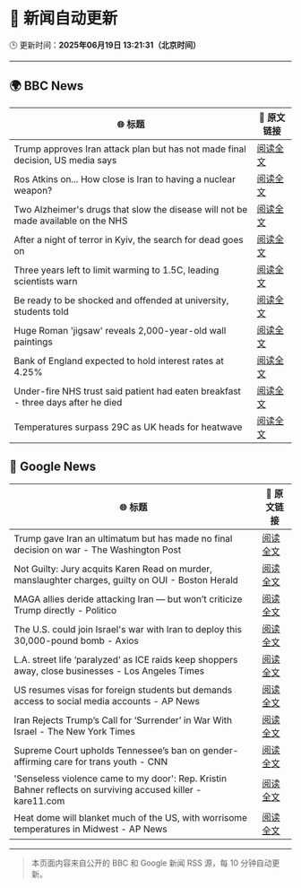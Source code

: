 # 🧠 新闻自动更新

🕒 更新时间：**2025年06月19日 13:21:31（北京时间）**

---

## 🌍 BBC News

| 🌐 标题 | 🔗 原文链接 |
|--------|-------------|
| Trump approves Iran attack plan but has not made final decision, US media says | [阅读全文](https://www.bbc.com/news/articles/c4g8r8rj87vo) |
| Ros Atkins on... How close is Iran to having a nuclear weapon? | [阅读全文](https://www.bbc.com/news/videos/cvg6lpm2464o) |
| Two Alzheimer's drugs that slow the disease will not be made available on the NHS | [阅读全文](https://www.bbc.com/news/articles/cq8zxx9kk0ko) |
| After a night of terror in Kyiv, the search for dead goes on | [阅读全文](https://www.bbc.com/news/articles/c98j1y70e95o) |
| Three years left to limit warming to 1.5C, leading scientists warn | [阅读全文](https://www.bbc.com/news/articles/cn4l927dj5zo) |
| Be ready to be shocked and offended at university, students told | [阅读全文](https://www.bbc.com/news/articles/c74z8l8vkx3o) |
| Huge Roman 'jigsaw' reveals 2,000-year-old wall paintings | [阅读全文](https://www.bbc.com/news/articles/c5y5w1ldz8do) |
| Bank of England expected to hold interest rates at 4.25% | [阅读全文](https://www.bbc.com/news/articles/c98wyyk475no) |
| Under-fire NHS trust said patient had eaten breakfast - three days after he died | [阅读全文](https://www.bbc.com/news/articles/cly2r0x9xwlo) |
| Temperatures surpass 29C as UK heads for heatwave | [阅读全文](https://www.bbc.com/news/articles/c8d6jmmdq5go) |

## 📰 Google News

| 🌐 标题 | 🔗 原文链接 |
|--------|-------------|
| Trump gave Iran an ultimatum but has made no final decision on war - The Washington Post | [阅读全文](https://news.google.com/rss/articles/CBMigwFBVV95cUxOYTlGbFRTMkxPQnh1RTd6YWh3dWo0MVYxTUdMY2d1X1BXczNIeGpxcmI1bHBTSmlxQ2lWSDEwMVo3WDZhakc2OGs3NHdEempSSUpKVE9XY05LSXNHT2lKd05YWjlzdlhHZTRmT05DRmdnODFYa3lfUF82RU93ZEdJa243NA?oc=5) |
| Not Guilty: Jury acquits Karen Read on murder, manslaughter charges, guilty on OUI - Boston Herald | [阅读全文](https://news.google.com/rss/articles/CBMiqAFBVV95cUxORm8xd0JWQ0J4dzBwYjEzc1hnakpKbnFIN1MyR29EanAtVVlqdE8yZ0dWd1dfLURfR3dGVmg5R3hsczc1LTRreDRwSGh1WmZNaTl1QnNHQnQwMjllcTdJek9nWERpOG14cWhxd2Q2MkFjNGJMRkpYaTM3N215Qy13RWhpUDFBVXk3NDdaTWZ0TG1Rb2U2N0JMRjhxcXFmc0ZwMGxWS1FvVTTSAa4BQVVfeXFMT2VKNVQycURNdTJPREYyRDFDS3huY2tTT1l0aWhNQUhHckU5dEVQdGI3X0pOWEZiajR5U2JVNHdYTWQtQktJaDdjTVJlak9qbENCT1lYazBqWjNLTEVHOHF4RDE0UTRTNWFpRTFPS0phNjRJcXlaUUdfSWR0TWQzRjNsZ25IOUY4MVB4WVNkd005bENNYUgydUpYeDVKQ1JQT3lwR2swcnduTU1Od1RB?oc=5) |
| MAGA allies deride attacking Iran — but won’t criticize Trump directly - Politico | [阅读全文](https://news.google.com/rss/articles/CBMihgFBVV95cUxNUm5mLTd3b0R0RGVxVU5EUHRudmhsZ2tZZWw3NUNiR0NsdEJyT1dZNlVoTnBxV0dfZ2NZTDFzbEZ2MlhGRGV1MzdQdFB6T0FaeG12S0QyWXZxWDVST0IwVk9FZnZBVkwxWnBXbzY5d2pHU2F2NzZoQlRuc1pVMVg3X3BzUkJwZw?oc=5) |
| The U.S. could join Israel's war with Iran to deploy this 30,000-pound bomb - Axios | [阅读全文](https://news.google.com/rss/articles/CBMibEFVX3lxTE9EZktSVDRpU09FUS1TMjlxblRrUzM1RGFtYmlvRnFoaHpyaHdhU0twaVpIcVluMFZYUmpObVNiX1drSHlCUmhxbDZRT0llYW1NeUxrM24tMUp1c0RNRW9hcU9iRi1fTlNxUl9oZQ?oc=5) |
| L.A. street life ‘paralyzed’ as ICE raids keep shoppers away, close businesses - Los Angeles Times | [阅读全文](https://news.google.com/rss/articles/CBMimAFBVV95cUxOZjVBbWNmZ0I4REFzT2RHaXg4UlBDTlJPS0NlSHFmT25NWWZlcHd0Z0RkbE8xdFZQWk9yUjA2ZXRfLVlSeFJZR1cxZmRFM2tpa2VjUFByQmNyaWlnZVlTUEFvOWszMFVQb3RVT2w0RGxhRkxGSC1aSTRqOEh1cExiOVRmdDB2SDZjNWF6MlBnVG1acTR3Q0VsbQ?oc=5) |
| US resumes visas for foreign students but demands access to social media accounts - AP News | [阅读全文](https://news.google.com/rss/articles/CBMilwFBVV95cUxOYjR5OHYzeGk5Q3pBNXFFVTh0V090a1JvN1QwekFNWGhhaVNFcDNfenM1dzJrQ3hqZ2FWMkRlWkQxa3oyaGExV29ib2hTM0NUS0ZTdUpHOVJEZWptcEVSM1lYRDh0OXVxVDhvcWNJR2h2ZFFoamtuUFV2ejVTajlzT2dxamdJbVpwVUZXY1ZMb2c3NEJlQXdj?oc=5) |
| Iran Rejects Trump’s Call for ‘Surrender’ in War With Israel - The New York Times | [阅读全文](https://news.google.com/rss/articles/CBMigAFBVV95cUxNOWhXVklTLWlrRXhPM3EzSFh4QnJMNl9nNktUVi1WZ2FmWUhDMTU4RVBqWUFaNmdpLUNYeFBMQVpUaC0zRmo5akItQ00xeUQ5d0dYdy1VeG1qMFR4aExPNlNaV3NIRzJTd2REalVGcFAwSUt6cy1PVThMaXEzcXRXNw?oc=5) |
| Supreme Court upholds Tennessee’s ban on gender-affirming care for trans youth - CNN | [阅读全文](https://news.google.com/rss/articles/CBMiuAFBVV95cUxOVXlON2lneWQtX1VIdU9MdjJYM29rM25zdXNKRVhkOFAyajFSb2NiVl9ndjhUZGhfMThtZjVhNE90YlBLaG82UzcyUWI2RV84bGlRNVZCR1lndVppdnlkS3VDdTMwZGl5UjkzTzZGRWczdnMtRkJNdElyNmhwSHBnMDUzVmN0eVI2ajRoT1E4NTlkNTZPVmFHd2NYZXFhUU5RNjR1X3R5NWZhT1pEZ2dvdkQ2bVUwaFJi0gG-AUFVX3lxTFBGOGY2MUlZQU1lT0R5Vm12UzRLZVJ3LWVma3VBdUU2QW5HRjZlcFpmOEJIaHp0em96cDZtZGU4NHZqQWdWZlFFdUt6eHlKclFIMDFHdWlJZ1luNld0dG9vZTlidktEZjRrdkhCMUxnN2VnRk0taFZoRm9DZEhjWHk0blFwbTlNSGdzaVN1Q3R0YUdTQmJyWk84OUMzakY4WU1wRm1uTnAycngxQ1JTZjFfZG9FeHFuT2cyNHQwVlE?oc=5) |
| 'Senseless violence came to my door': Rep. Kristin Bahner reflects on surviving accused killer - kare11.com | [阅读全文](https://news.google.com/rss/articles/CBMiggJBVV95cUxOdXNnNE5OU0d3ODFRYmVBNXVtYmNpRENiaU9qeWV2aUptZ0tOdnNlVzRyWGhBSGdlNG9CdHZmNnpScE03RDB6Rnhkcm5tNmVYeEloLXh6a1hJdGdlWkw3TEREVmdFTXkyVmtzV1VwNE9MLWFSempETm5OVGVEZnVYM01pdFlWMDZhLXFTbkY1dFNaOHp0V2Q2cnVvbGNTdUJRZTF0OS1sWi00UkRhVzF3dy1RaDNtMXpFS0RlcTdpaDdOWks4ekctS0N3Vklyd05UbE5EY0FlbXJKeExRem4wSkh0Tmw1OTNqc0pDZkpxbjF0OHBjSXd2anpJcnB3T3ZsYVE?oc=5) |
| Heat dome will blanket much of the US, with worrisome temperatures in Midwest - AP News | [阅读全文](https://news.google.com/rss/articles/CBMiqAFBVV95cUxNc1NFdlE1V1NKc2lhaVFWUG04SW9UME1mSXp3ZWFORnhNNmRLSzhyMjlKMmJXQ3ladjcxZ3R4RGhzZ29zTG1YMlNuclo0UjVGeDdkdXBoQUdEejlobzBTNUxTOEpyQ1lWQm0tTjZ0cmNOUUNfcldGQ1o5NE9oTkFSbVJONG04OWZvY0F5LUp5QTlyY3A3ZHlfQzhFRDFvaURPVDdHSFZLVU8?oc=5) |

---
> 本页面内容来自公开的 BBC 和 Google 新闻 RSS 源，每 10 分钟自动更新。